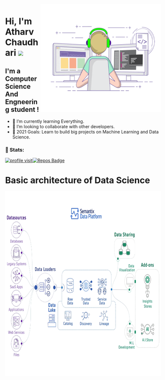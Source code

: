 <img align="right" alt="GIF" src="https://github.com/Atharv-Chaudhari/Atharv-Chaudhari/blob/ebe83577c1d40e367b7d8da71b612abe58fd3987/Profile%20Data/coding.gif" width="390" height="350" />

# Hi, I'm Atharv Chaudhari <img src="https://media.giphy.com/media/hvRJCLFzcasrR4ia7z/giphy.gif" width="35px">

## I'm a Computer Science And Engneering student !
- 🌱 I’m currently learning Everything.
- 👯 I’m looking to collaborate with other developers. 
- 🥅 2021 Goals: Learn to build big projects on Machine Learning and Data Science.

### 👦 Stats:

<div align="left">

[![profile visit](https://komarev.com/ghpvc/?username=Atharv-Chaudhari)](https://badges.pufler.dev)[![Repos Badge](https://badges.pufler.dev/repos/Atharv-Chaudhari)](https://badges.pufler.dev)
 
</div>

# Basic architecture of Data Science

<img align="center" alt="GIF" src="https://github.com/Atharv-Chaudhari/Atharv-Chaudhari/blob/c295bb183c29b10c7d21eb56a03f0b7cfb867113/machine%20learning%20gif.gif" width="1200" height="600" />
